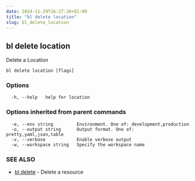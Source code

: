 ```yaml
---
date: 2024-11-29T16:27:20+01:00
title: "bl delete location"
slug: bl_delete_location
---
```

## bl delete location

Delete a Location

```
bl delete location [flags]
```

### Options

```
  -h, --help   help for location
```

### Options inherited from parent commands

```
  -e, --env string         Environment. One of: development,production
  -o, --output string      Output format. One of: pretty,yaml,json,table
  -v, --verbose            Enable verbose output
  -w, --workspace string   Specify the workspace name
```

### SEE ALSO

* [bl delete](bl_delete.md)	 - Delete a resource

